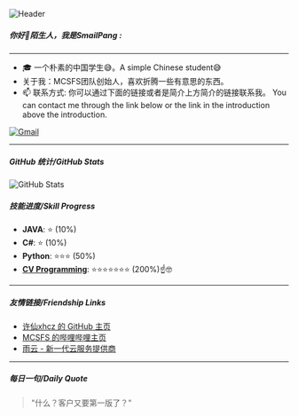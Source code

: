 ![Header]([https://112pan.cn/d/web/beijing.jpg?sign=mMEZx5J84bBVSVKSUtMmpqeRBHT5EpNg-HgrRFaQVCY=:0](https://disk.edgemonix.top:28991/api/v3/slave/source/10485760/dXBsb2Fkcy81OTYwLzU5NjBfcExHQlVXMVlfRnlmN3kwOWFjQUFIeHliLmpwZw/Fyf7y09acAAHxyb.jpg?sign=C6neXRXfjtlJz2ZayY9T0tgGA_a-qYFLvzr5f_tEd-U%3D%3A0))

##### 你好👋陌生人，我是SmailPang :
---

- 🎓 一个朴素的中国学生😅。A simple Chinese student😅
- 关于我：MCSFS团队创始人，喜欢折腾一些有意思的东西。
- 📫 联系方式: 你可以通过下面的链接或者是简介上方简介的链接联系我。 You can contact me through the link below or the link in the introduction above the introduction.

[![Gmail](https://img.shields.io/badge/-GMAIL-D14836?style=for-the-badge&logo=gmail&logoColor=white)](mailto:smailpang@qq.com)

---

##### GitHub 统计/GitHub Stats
![GitHub Stats](https://github-readme-stats.vercel.app/api?username=Akttoer&show_icons=true&theme=radical)

##### 技能进度/Skill Progress
- **JAVA**: ⭐ (10%)
- **C#**: ⭐ (10%)
- **Python**: ⭐⭐⭐ (50%)
- **[CV Programming](# "面向 Ctrl-C Ctrl-V 编程")**: ⭐⭐⭐⭐⭐⭐⭐ (200%)☝️🤓

---

##### 友情链接/Friendship Links
- [许仙xhcz 的 GitHub 主页](https://github.com/xhcz)
- [MCSFS 的哔哩哔哩主页](https://b23.tv/ZesgtTm)
- [雨云 - 新一代云服务提供商](https://www.rainyun.com/Pang_)

---

##### 每日一句/Daily Quote
> "什么？客户又要第一版了？"

